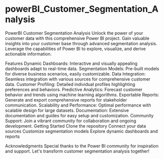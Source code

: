 # powerBI_Customer_Segmentation_Analysis


PowerBI Customer Segmentation Analysis
Unlock the power of your customer data with this comprehensive Power BI project. Gain valuable insights into your customer base through advanced segmentation analysis. Leverage the capabilities of Power BI to explore, visualize, and derive actionable information.

Features
Dynamic Dashboards: Interactive and visually appealing dashboards adapt to real-time data.
Segmentation Models: Pre-built models for diverse business scenarios, easily customizable.
Data Integration: Seamless integration with various sources for comprehensive customer data.
Customer Profiling: Detailed individual profiles highlighting preferences and behaviors.
Predictive Analytics: Forecast customer behavior and trends using machine learning algorithms.
Exportable Reports: Generate and export comprehensive reports for stakeholder communication.
Scalability and Performance: Optimal performance with scalable design for large datasets.
Documentation: Extensive documentation and guides for easy setup and customization.
Community Support: Join a vibrant community for collaboration and ongoing development.
Getting Started
Clone the repository
Connect your data sources
Customize segmentation models
Explore dynamic dashboards and reports


Acknowledgments
Special thanks to the Power BI community for inspiration and support. Let's transform customer segmentation analysis together!
